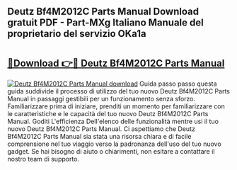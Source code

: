 ## Deutz Bf4M2012C Parts Manual Download gratuit PDF - Part-MXg Italiano Manuale del proprietario del servizio OKa1a

# <h2><a href="http://dfbgdq.blite.top/?on=Deutz+Bf4M2012C+Parts+Manual">🔗Download 👉🔴 Deutz Bf4M2012C Parts Manual</a></h2>

[![Deutz Bf4M2012C Parts Manual download](https://i.imgur.com/lujVjoI.png)](http://dfbgdq.blite.top/?on=Deutz+Bf4M2012C+Parts+Manual)
Guida passo passo questa guida suddivide il processo di utilizzo del tuo nuovo Deutz Bf4M2012C Parts Manual in passaggi gestibili per un funzionamento senza sforzo. Familiarizzare prima di iniziare, prenditi un momento per familiarizzare con le caratteristiche e le capacità del tuo nuovo Deutz Bf4M2012C Parts Manual. Goditi L'efficienza Dell'elenco delle funzionalità mentre usi il tuo nuovo Deutz Bf4M2012C Parts Manual. Ci aspettiamo che Deutz Bf4M2012C Parts Manual sia stata una risorsa chiara e di facile comprensione nel tuo viaggio verso la padronanza dell'uso del tuo nuovo gadget. Se hai bisogno di aiuto o chiarimenti, non esitare a contattare il nostro team di supporto.
